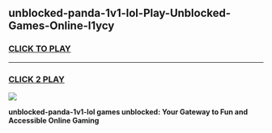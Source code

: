 
## unblocked-panda-1v1-lol-Play-Unblocked-Games-Online-l1ycy
<h3>
<a href="https://premium76.site?title=unblocked-panda-1v1-lol&ref=25A">CLICK TO PLAY</a></h3>
<hr>

<h3>
<a href="https://premium76.site?title=unblocked-panda-1v1-lol&ref=25A">CLICK 2 PLAY</a>
  
</h3>

<a href="https://premium76.site?title=unblocked-panda-1v1-lol&ref=25A"><img src="https://clearcache.store/games.png"></a>


**unblocked-panda-1v1-lol games unblocked: Your Gateway to Fun and Accessible Online Gaming**
